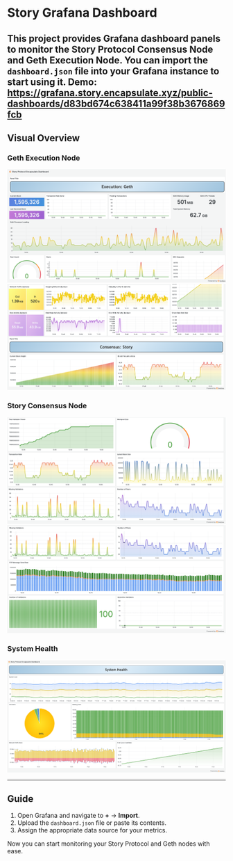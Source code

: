 # Story Grafana Dashboard

This project provides Grafana dashboard panels to monitor the **Story Protocol Consensus Node** and **Geth Execution Node**. You can import the `dashboard.json` file into your Grafana instance to start using it.
Demo: https://grafana.story.encapsulate.xyz/public-dashboards/d83bd674c638411a99f38b3676869fcb
---

## Visual Overview

### Geth Execution Node
![Geth Metrics Part 1](https://raw.githubusercontent.com/encapsulate-xyz/story-grafana/refs/heads/main/images/geth1.png)
![Geth Metrics Part 2](https://raw.githubusercontent.com/encapsulate-xyz/story-grafana/refs/heads/main/images/geth2.png)

### Story Consensus Node
![Consensus Metrics Part 1](https://raw.githubusercontent.com/encapsulate-xyz/story-grafana/refs/heads/main/images/consensus1.png)
![Consensus Metrics Part 2](https://raw.githubusercontent.com/encapsulate-xyz/story-grafana/refs/heads/main/images/consensus2.png)

### System Health
![System](https://raw.githubusercontent.com/encapsulate-xyz/story-grafana/refs/heads/main/images/system.png)

---

## Guide

1. Open Grafana and navigate to **+** -> **Import**.
2. Upload the `dashboard.json` file or paste its contents.
3. Assign the appropriate data source for your metrics.

Now you can start monitoring your Story Protocol and Geth nodes with ease.